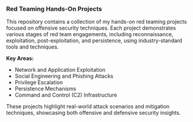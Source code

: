 
### Red Teaming Hands-On Projects

This repository contains a collection of my hands-on red teaming projects focused on offensive security techniques. Each project demonstrates various stages of red team engagements, including reconnaissance, exploitation, post-exploitation, and persistence, using industry-standard tools and techniques. 

**Key Areas:**
- Network and Application Exploitation
- Social Engineering and Phishing Attacks
- Privilege Escalation
- Persistence Mechanisms
- Command and Control (C2) Infrastructure

These projects highlight real-world attack scenarios and mitigation techniques, showcasing both offensive and defensive security insights.
